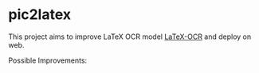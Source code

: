# pic2latex

This project aims to improve LaTeX OCR model [LaTeX-OCR](https://github.com/lukas-blecher/LaTeX-OCR) and deploy on web.

Possible Improvements:
